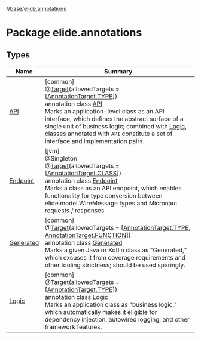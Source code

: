 //[base](../../index.md)/[elide.annotations](index.md)

# Package elide.annotations

## Types

| Name | Summary |
|---|---|
| [API](-a-p-i/index.md) | [common]<br>@[Target](https://kotlinlang.org/api/latest/jvm/stdlib/kotlin.annotation/-target/index.html)(allowedTargets = [[AnnotationTarget.TYPE](https://kotlinlang.org/api/latest/jvm/stdlib/kotlin.annotation/-annotation-target/-t-y-p-e/index.html)])<br>annotation class [API](-a-p-i/index.md)<br>Marks an application-level class as an API interface, which defines the abstract surface of a single unit of business logic; combined with [Logic](-logic/index.md), classes annotated with `API` constitute a set of interface and implementation pairs. |
| [Endpoint](-endpoint/index.md) | [jvm]<br>@Singleton<br>@[Target](https://kotlinlang.org/api/latest/jvm/stdlib/kotlin.annotation/-target/index.html)(allowedTargets = [[AnnotationTarget.CLASS](https://kotlinlang.org/api/latest/jvm/stdlib/kotlin.annotation/-annotation-target/-c-l-a-s-s/index.html)])<br>annotation class [Endpoint](-endpoint/index.md)<br>Marks a class as an API endpoint, which enables functionality for type conversion between elide.model.WireMessage types and Micronaut requests / responses. |
| [Generated](-generated/index.md) | [common]<br>@[Target](https://kotlinlang.org/api/latest/jvm/stdlib/kotlin.annotation/-target/index.html)(allowedTargets = [[AnnotationTarget.TYPE](https://kotlinlang.org/api/latest/jvm/stdlib/kotlin.annotation/-annotation-target/-t-y-p-e/index.html), [AnnotationTarget.FUNCTION](https://kotlinlang.org/api/latest/jvm/stdlib/kotlin.annotation/-annotation-target/-f-u-n-c-t-i-o-n/index.html)])<br>annotation class [Generated](-generated/index.md)<br>Marks a given Java or Kotlin class as &quot;Generated,&quot; which excuses it from coverage requirements and other tooling strictness; should be used sparingly. |
| [Logic](-logic/index.md) | [common]<br>@[Target](https://kotlinlang.org/api/latest/jvm/stdlib/kotlin.annotation/-target/index.html)(allowedTargets = [[AnnotationTarget.TYPE](https://kotlinlang.org/api/latest/jvm/stdlib/kotlin.annotation/-annotation-target/-t-y-p-e/index.html)])<br>annotation class [Logic](-logic/index.md)<br>Marks an application class as &quot;business logic,&quot; which automatically makes it eligible for dependency injection, autowired logging, and other framework features. |
